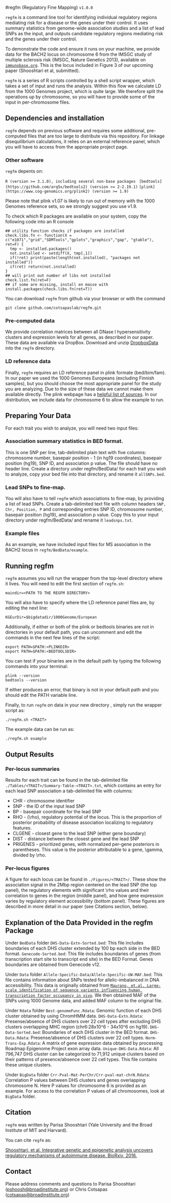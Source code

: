 #regfm (Regulatory Fine Mapping) `v1.0.0`

`regfm` is a command line tool for identifying individual regulatory regions mediating risk for a disease or the genes under their control. It uses summary statistics from genome-wide association studies and a list of lead SNPs as the input, and outputs candidate regulatory regions mediating risk and the genes under their control.

To demonstrate the code and ensure it runs on your machine, we provide data for the BACH2 locus on chromosome 6 from the IMSGC study of multiple sclerosis risk (IMSGC, Nature Genetics 2013), available on  [`immunobase.org`]((https://www.immunobase.org)). This is the locus included in Figure 3 of our upcoming paper (Shooshtari et al, submitted).

`regfm` is a series of R scripts controlled by a shell script wrapper, which takes a set of input and runs the analysis. Within this flow we calculate LD from the 1000 Genomes project, which is quite large. We therefore split the operations up by chromosome, so you will have to provide some of the input in per-chromosome files.

## Dependencies and installation

`regfm` depends on previous software and requires some additional, pre-computed files that are too large to distribute via this repository. For linkage disequilibrium calculations, it relies on an external reference panel, which you will have to access from the appropriate project page.

### Other software
`regfm` depents on:

`R (version >= 3.1.0), including several non-base packages`
` [bedtools](https://github.com/arq5x/bedtools2) (version >= 2-2.19.1)`
`[plink](https://www.cog-genomics.org/plink2) (version >= 1.9)`

Please note that plink v1.07 is likely to run out of memory with the 1000 Genomes reference sets, so we strongly suggest you use v1.9. 

To check which R packages are available on your system, copy the following code into an R console

```
## utility function checks if packages are installed
check.libs.fn <- function(X = c("e1071","grid","SDMTools","gplots","graphics","gap", "gtable"), ret=F) { 
  tmp <- installed.packages()
  not.installed <- setdiff(X, tmp[,1])
  if(!ret) print(paste(length(not.installed), "packages not installed"))
  if(ret) return(not.installed)
}
## will print out number of libs not installed
check.list.fn(ret=F)
## if some are missing, install en masse with
install.packages(check.libs.fn(ret=T))
```

You can download `regfm` from github via your browser or with the command
```  
git clone github.com/cotsapaslab/regfm.git
```

### Pre-computed data
We provide correlation matrices between all DNase I hypersensitivity clusters and expression levels for all genes, as described in our paper. These data are available via DropBox. Download and unzip [DropboxData](https://PathToBigData) into the `regfm` directory. 

### LD reference data
Finally, `regfm` requires an LD reference panel in plink formate (bed/bim/fam). In our paper we used the 1000 Genomes Europeans (excluding Finnish samples), but you should choose the most appropriate panel for the study you are analyzing. Due to the size of these data we cannot make them available directly. The plink webpage has a [helpful list of sources](https://www.cog-genomics.org/plink2/resources). In our distribution, we include data for chromosome 6 to allow the example to run. 


## Preparing Your Data

For each trait you wish to analyze, you will need two input files:

### Association summary statistics in BED format. 

This is one SNP per line, tab-delimited plain text with five columns: chromosome number, basepair position - 1 (in hg19 coordinates), basepair position (hg19), SNP ID, and association p value. The file should have no header line. Create a directory under regfm/BedData/ for each trait you wish to analyze, copy your bed file into that directory, and rename it `allSNPs.bed`. 

### Lead SNPs to fine-map.
You will also have to tell `regfm` which associations to fine-map, by providing a list of lead SNPs. Create a tab-delimited text file with column headers `SNP, Chr, Position, P` and corresponding entries SNP ID, chromosome number, basepair position (hg19), and association p value. Copy this to your input directory under regfm/BedData/ and rename it `leadsnps.txt`. 

### Example files 
As an example, we have included input files for MS association in the BACH2 locus in `regfm/BedData/example`.

## Running regfm

`regfm` assumes you will run the wrapper from the top-level directory where it lives. You will need to edit the first section of `regfm.sh`:

```
maindir=<PATH TO THE REGFM DIRECTORY>
```
You will also have to specify where the LD reference panel files are, by editing the next line:

```
KGEurDir=$bigdatadir/1000Genome/European
```

Additionally, if either or both of the plink or bedtools binaries are not in directories in your default path, you can uncomment and edit the commands in the next few lines of the script:

```
export PATH=$PATH:<PLINKDIR>
export PATH=$PATH:<BEDTOOLSDIR>  
```

You can test if your binaries are in the default path by typing the following commands into your terminal:

```
plink --version
bedtools --version
```
If either produces an error, that binary is not in your default path and you should edit the PATH variable line.

Finally, to run `regfm` on data in your new directory <TRAIT>, simply run the wrapper script as:

```
./regfm.sh <TRAIT>
```

The example data can be run as:

```
./regfm.sh example
```

## Output Results

### Per-locus summaries
Results for each trait can be found in the tab-delimited file `./Tables/<TRAIT>/Summary-Table-<TRAIT>.txt`, which contains an entry for each lead SNP association a tab-delimited file with columns:

* CHR - chromosome identifier
* SNP - the ID of the input lead SNP
* BP - basepair coordinate for the lead SNP
* RHO - (\rho), regulatory potential of the locus. This is the proportion of posterior probability of disease association localizing to regulatory features.
* CLGENE - closest gene to the lead SNP (either gene boundary)
* DIST - distance between the closest gene and the lead SNP
* PRIGENES - prioritized genes, with normalized per-gene posteriors in parentheses. This value is the posterior attributable to a gene, \gamma, divided by \rho.  

### Per-locus figures
A figure for each locus can be found in `./Figures/<TRAIT>/`. These show the association signal in the 2Mbp region centered on the lead SNP (the top panel), the regulatory elements with significant \rho values and their correlation to genes in the region (middle panel), and how gene expression varies by regulatory element accessibility (bottom panel). These figures are described in more detail in our paper (see Citations section, below).

## Explanation of the Data Provided in the regfm Package

Under `BedData` folder
`DHS-Data-Extn-Sorted.bed`: This file includes boundaries of each DHS cluster extended by 100 bp each side in the BED format.
`Genecode-Sorted.bed`: This file includes boundaries of genes (from transcription start site to transcript end site) in the BED Format. Genes boundaries are obtained from Genecode v12.

Under `Data` folder
`Allele-Specific-Data/Allele-Specific-UW-MAF.bed`: This file contains information about SNPs tested for allelic-imbalanced in DNA accessibility. This data is originally obtained from [`Maurano, et.al. Large-scale identification of sequence variants influencing human transcription factor occupancy in vivo`]((http://www.nature.com/ng/journal/v47/n12/extref/ng.3432-S5.txt) ). We then obtained MAF of the SNPs using 1000 Genome data, and added MAF column to the original file.

Under `Rdata` folder
`Best-genomeFunc.Rdata`: Genomic function of each DHS cluster obtained by using ChromHMM data.
`DHS-Data-Extn.Rdata`: Presense/absence of DHS clusters over 22 cell types after excluding DHS clusters overlapping MHC region (chr6:28x10^6 - 34x10^6 on hg19).
`DHS-Data-Sorted.bed`: Boundaries of each DHS cluster in the BED format.
`DHS-Data.Rdata`: Presense/absence of DHS clusters over 22 cell types.
`Norm-Trans-Exp.Rdata`: A matrix of gene expression data obtained by processing Roadmap Epigenome Project exon array data.
`Unique-DHS-Data.Rdata`: All 796,747 DHS cluster can be categorized to 71,912 unique clusters based on their patterns of presence/absence over 22 cell types. This file contains these unique clusters.

Under `BigData` folder
`Crr-Pval-Mat-PerChr/Crr-pval-mat-chrN.Rdata`: Correlation P values between DHS clusters and genes overlapping chromosome N. Here P values for chromosome 6 is provided as an example. For access to the correlation P values of all chromosomes, look at `BigData` folder.


## Citation
`regfm` was written by Parisa Shooshtari (Yale University and the Broad Institute of MIT and Harvard). 

You can cite `regfm` as:

[Shooshtari, et al. Integrative genetic and epigenetic analysis uncovers regulatory mechanisms of autoimmune disease. BioRxiv, 2016.](http://biorxiv.org/content/early/2016/05/19/054361)

## Contact 
Please address comments and questions to Parisa Shooshtari (pshoosh@broadinstitute.org) or Chris Cotsapas (cotsapas@broadinstitute.org)
